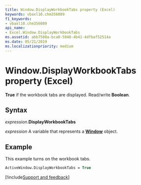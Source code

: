 ```yaml
---
title: Window.DisplayWorkbookTabs property (Excel)
keywords: vbaxl10.chm356089
f1_keywords:
- vbaxl10.chm356089
api_name:
- Excel.Window.DisplayWorkbookTabs
ms.assetid: abb7580a-bca0-5940-4b41-4dfbaf52514a
ms.date: 05/21/2019
ms.localizationpriority: medium
---
```



# Window.DisplayWorkbookTabs property (Excel)

**True** if the workbook tabs are displayed. Read/write **Boolean**.


## Syntax

_expression_.**DisplayWorkbookTabs**

_expression_ A variable that represents a **[Window](Excel.Window.md)** object.


## Example

This example turns on the workbook tabs.

```vb
ActiveWindow.DisplayWorkbookTabs = True
```




[!include[Support and feedback](~/includes/feedback-boilerplate.md)]